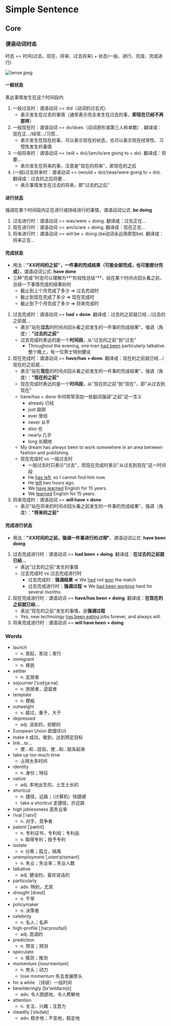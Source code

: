 # Simple Sentence

## Core

### 谓语动词时态

时态 == 时间(过去、现在、将来、过去将来) + 状态(一般、进行、完成、完成进行)

![tense.jpeg](../../../../assets/tense.jpeg)

#### 一般状态

表达事情发生在这个时间段内

1. 一般过去时：谓语动词 == did（动词的过去式）
    - 表示发生在过去的事情（通常表示完全发生在过去的事，**即现在已经不再那样**）
2. 一般现在时：谓语动词 == do/does（动词原形或第三人称单数）. 翻译成：现在正.../经常.../习惯...
    - 表示发生在现在的事，可以表示现在的状态，也可以表示现在经常性、习惯性发生的事情
3. 一般将来时：谓语动词 == (will + do)/(am/is/are going to + do). 翻译成：将要...
    - 表示发生在将来的事，注意是"现在的将来"，即现在的之后
4. (一般)过去将来时：谓语动词 == (would + do)/(was/were going to + do). 翻译成：过去的之后将要...
    - 表示事情发生在过去的将来，即"过去的之后"

#### 进行状态

强调在某个时间段内正在进行或持续进行的事情，谓语动词公式: **be doing**

1. 过去进行时：谓语动词 == was/were + doing. 翻译成：过去正在...
2. 现在进行时：谓语动词 == am/is/are + doing. 翻译成：现在正在...
3. 将来进行时：谓语动词 == will be + doing (be动词永远用原型be). 翻译成：将来正在...

#### 完成状态

- 用法：**"XX时间的之前"，一件事的完成结果（可能全部完成，也可能部分完成）**，谓语动词公式: **have done**
- 三种"完成"时态可以理解为**"阶段性总结"**，站在某个时间点回头看之前，总结一下事情完成的结果如何
    - 截止到上个月完成了多少 => 过去完成时
    - 截止到现在完成了多少 => 现在完成时
    - 截止到下个月完成了多少 => 将来完成时

1. 过去完成时：谓语动词 == **had + done**. 翻译成：过去的之前就已经.../过去的之前就...
    - 表示"站在**过去**的时间点回头看之前发生的一件事的完成结果"，强调（角度）：**"过去的之前"**
    - 过去完成时表达的是一个**时间段**，从"过去的之前"到"过去"
        - Throughout the evening, one man <u>had been</u> particularly talkative. 整个晚上，有一位男士特别健谈
2. 现在完成时：谓语动词 == **have/has + done**. 翻译成：现在的之前就已经.../现在的之前就...
    - 表示"站在**现在**的时间点回头看之前发生的一件事的完成结果"，强调（角度）：**"现在的之前"**
    - 现在完成时表达的是一个**时间段**，从"现在的之前"到"现在"，即"从过去到现在"
    - have/has + done 中间常常添加一些副词强调"之前"这一含义
        - already 已经
        - just 刚刚
        - ever 曾经
        - never 从不
        - also 也
        - nearly 几乎
        - long 长期地
    - My dream has always been to work somewhere in an area between fashion and publishing.
    - 现在完成时 vs 一般过去时
        - 一般过去时只表示"过去"，而现在完成时表示"从过去到现在"这一时间段
        - He <u>has left</u>, so I cannot find him now.
        - He <u>left</u> two hours ago.
        - We <u>have learned</u> English for 15 years.
        - We <u>learned</u> English for 15 years.
3. 将来完成时：谓语动词 == **will have + done**
    - 表示"站在将来的时间点回头看之前发生的一件事的完成结果"，强调（角度）：**"将来的之前"**

#### 完成进行状态

- 用法：**"XX时间的之前，强调一件事进行的*过程*"**，谓语动词公式: **have been doing**

1. 过去完成进行时：谓语动词 == **had been + doing**. 翻译成：**在过去的之前就已经...**
    - 表达"过去的之前"发生的事情
    - 过去完成时 vs 过去完成进行时
        - 过去完成时：**强调结果** => We <u>had</u> not <u>won</u> the match
        - 过去完成进行时：**强调过程** => We <u>had been working</u> hard for several months.
2. 现在完成进行时：谓语动词 == **have/has been + doing**. 翻译成：**在现在的之前就已经...**
    - 表达"现在的之前"发生的事情，且**强调过程**
    - Yes, new technology <u>has been eating</u> jobs forever, and always will.
3. 将来完成进行时：谓语动词 == **will have been + doing**

### Words

- launch
    - v. 发起，发动；发行
- immigrant
    - n. 移民
- settler
    - n. 定居者
- sojourner [ˈsɔdʒə:nə]
    - n. 旅居者，逗留者
- template
    - n. 模板
- outweight
    - v. 超过，重于，大于
- depressed
    - adj. 沮丧的，抑郁的
- European Union 欧盟(EU)
- make it 成功，做到，达到预定目标
- link...to... 
    - 使...和...挂钩，使...和...联系起来
- take up too much time
    - 占用太多时间
- identity
    - n. 身份；特征
- native
    - adj. 本地出生的，土生土长的
- shortcut
    - n. 捷径，近路；（计算机）快捷键
    - take a shortcut 走捷径，抄近路
- high joblessness 高失业率
- rival [ˈraɪvl]
    - n. 对手，竞争者
- patent [ˈpætnt]
    - n. 专利证书，专利权；专利品
    - v. 取得专利；授予专利
- isolate
    - v. 分离；孤立，隔离
- unemployment [ˌʌnɪmˈplɔɪmənt]
    - n. 失业；失业率；失业人数
- talkative
    - adj. 健谈的，喜欢说话的
- particularly
    - adv. 特别，尤其
- drought [draʊt]
    - n. 干旱
- policymaker
    - n. 决策者
- celebrity
    - n. 名人；名声
- high-profile [ˌhaɪˈproʊfaɪl]
    - adj. 高调的
- prediction
    - n. 预言；预测
- speculate
    - v. 猜测；推测
- momentum [moʊˈmentəm]
    - n. 势头；动力
    - lose momentum 失去发展势头
- for a while （持续）一段时间
- bewilderingly [bɪ'wɪldərɪŋlɪ]
    - adv. 令人困惑地，令人费解地
- attention
    - n. 关注，兴趣；注意力
- steadily [ˈstɛdəlɪ]
    - adv. 稳步地；不变地，稳定地
